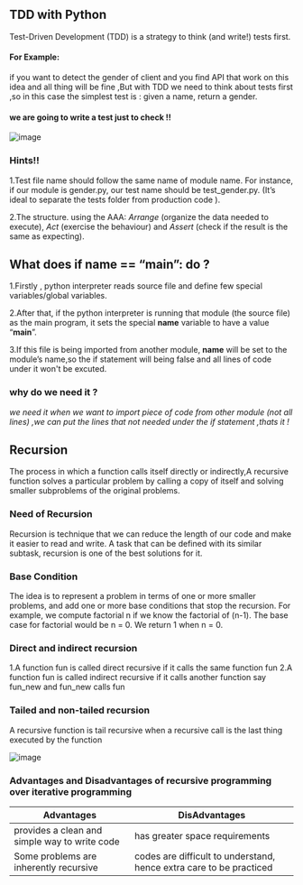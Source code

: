 ## TDD with Python 
Test-Driven Development (TDD) is a strategy to think (and write!) tests first.

#### For Example: 

if you want to detect the gender of client and you find API that work on this idea and all thing will be fine ,But with TDD we need to think about tests first ,so in this case the simplest test is : given a name, return a gender. 
#### we are going to write a test just to check !! 

![image](https://miro.medium.com/max/720/1*gxEKnrQuS7CO3hONTD7_hg.png)

### Hints!! 
 1.Test file name should follow the same name of module name. For instance, if our module is gender.py, our test name should be test_gender.py. (It’s ideal to separate the tests folder from production code ).

 2.The structure. using the AAA: *Arrange* (organize the data needed to execute), *Act* (exercise the behaviour) and *Assert* (check if the result is the same as expecting).


## What does if __name__ == “__main__”: do ?

1.Firstly , python interpreter reads source file and define few special variables/global variables. 

2.After that, if the python interpreter is running that module (the source file) as the main program, it sets the special __name__ variable to have a value “__main__”.

3.If this file is being imported from another module, __name__ will be set to the module’s name,so the if statement will being false and all lines of code under it won't be excuted.

### why do we need it ?

_*we need it when we want to import piece of code from other module (not all lines) ,we can put the lines that not needed under the if statement ,thats it !*_

## Recursion 

The process in which a function calls itself directly or indirectly,A recursive function solves a particular problem by calling a copy of itself and solving smaller subproblems of the original problems.

### Need of Recursion 

Recursion is technique that we can reduce the length of our code and make it easier to read and write. A task that can be defined with its similar subtask, recursion is one of the best solutions for it.

### Base Condition 

The idea is to represent a problem in terms of one or more smaller problems, and add one or more base conditions that stop the recursion. For example, we compute factorial n if we know the factorial of (n-1). The base case for factorial would be n = 0. We return 1 when n = 0. 

### Direct and indirect recursion

1.A function fun is called direct recursive if it calls the same function fun
2.A function fun is called indirect recursive if it calls another function say fun_new and fun_new calls fun

### Tailed and non-tailed recursion

A recursive function is tail recursive when a recursive call is the last thing executed by the function

![image](https://media.geeksforgeeks.org/wp-content/cdn-uploads/recursion.jpg)

### Advantages and Disadvantages of recursive programming over iterative programming

Advantages                                    | DisAdvantages
-------------                                 | -------------
provides a clean and simple way to write code | has greater space requirements 
Some problems are inherently recursive        | codes are difficult to understand, hence extra care to be practiced
                                              


